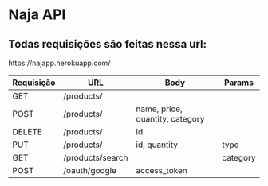 # Naja API

<h2>Todas requisições são feitas nessa url: </h2>
<p>https://najapp.herokuapp.com/</p>

Requisição| URL | Body | Params
----------|------|------|-----------
GET | /products/ | |
POST | /products/ | name, price, quantity, category |
DELETE | /products/ | id | 
PUT | /products/ | id, quantity | type
GET | /products/search | | category
POST | /oauth/google | access_token | |